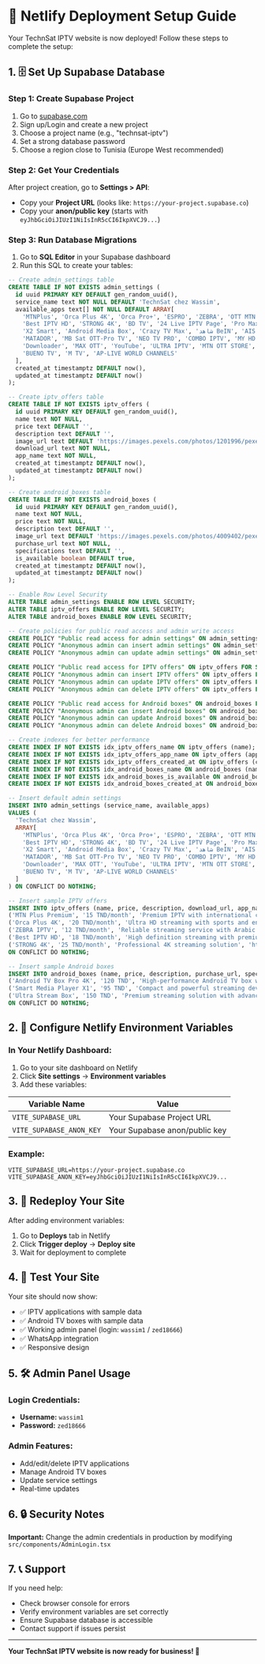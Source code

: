 # 🚀 Netlify Deployment Setup Guide

Your TechnSat IPTV website is now deployed! Follow these steps to complete the setup:

## 1. 🗄️ Set Up Supabase Database

### Step 1: Create Supabase Project
1. Go to [supabase.com](https://supabase.com)
2. Sign up/Login and create a new project
3. Choose a project name (e.g., "technsat-iptv")
4. Set a strong database password
5. Choose a region close to Tunisia (Europe West recommended)

### Step 2: Get Your Credentials
After project creation, go to **Settings > API**:
- Copy your **Project URL** (looks like: `https://your-project.supabase.co`)
- Copy your **anon/public key** (starts with `eyJhbGciOiJIUzI1NiIsInR5cCI6IkpXVCJ9...`)

### Step 3: Run Database Migrations
1. Go to **SQL Editor** in your Supabase dashboard
2. Run this SQL to create your tables:

```sql
-- Create admin_settings table
CREATE TABLE IF NOT EXISTS admin_settings (
  id uuid PRIMARY KEY DEFAULT gen_random_uuid(),
  service_name text NOT NULL DEFAULT 'TechnSat chez Wassim',
  available_apps text[] NOT NULL DEFAULT ARRAY[
    'MTNPlus', 'Orca Plus 4K', 'Orca Pro+', 'ESPRO', 'ZEBRA', 'OTT MTN EXTREAM',
    'Best IPTV HD', 'STRONG 4K', 'BD TV', '24 Live IPTV Page', 'Pro Max TV Player',
    'X2 Smart', 'Android Media Box', 'Crazy TV Max', 'شاهد BeIN', 'AIS PLAY',
    'MATADOR', 'MB Sat OTT-Pro TV', 'NEO TV PRO', 'COMBO IPTV', 'MY HD PREMIER',
    'Downloader', 'MAX OTT', 'YouTube', 'ULTRA IPTV', 'MTN OTT STORE', 'SAM IPTV',
    'BUENO TV', 'M TV', 'AP-LIVE WORLD CHANNELS'
  ],
  created_at timestamptz DEFAULT now(),
  updated_at timestamptz DEFAULT now()
);

-- Create iptv_offers table
CREATE TABLE IF NOT EXISTS iptv_offers (
  id uuid PRIMARY KEY DEFAULT gen_random_uuid(),
  name text NOT NULL,
  price text DEFAULT '',
  description text DEFAULT '',
  image_url text DEFAULT 'https://images.pexels.com/photos/1201996/pexels-photo-1201996.jpeg?auto=compress&cs=tinysrgb&w=400',
  download_url text NOT NULL,
  app_name text NOT NULL,
  created_at timestamptz DEFAULT now(),
  updated_at timestamptz DEFAULT now()
);

-- Create android_boxes table
CREATE TABLE IF NOT EXISTS android_boxes (
  id uuid PRIMARY KEY DEFAULT gen_random_uuid(),
  name text NOT NULL,
  price text NOT NULL,
  description text DEFAULT '',
  image_url text DEFAULT 'https://images.pexels.com/photos/4009402/pexels-photo-4009402.jpeg?auto=compress&cs=tinysrgb&w=400',
  purchase_url text NOT NULL,
  specifications text DEFAULT '',
  is_available boolean DEFAULT true,
  created_at timestamptz DEFAULT now(),
  updated_at timestamptz DEFAULT now()
);

-- Enable Row Level Security
ALTER TABLE admin_settings ENABLE ROW LEVEL SECURITY;
ALTER TABLE iptv_offers ENABLE ROW LEVEL SECURITY;
ALTER TABLE android_boxes ENABLE ROW LEVEL SECURITY;

-- Create policies for public read access and admin write access
CREATE POLICY "Public read access for admin settings" ON admin_settings FOR SELECT TO anon, authenticated USING (true);
CREATE POLICY "Anonymous admin can insert admin settings" ON admin_settings FOR INSERT TO anon, authenticated WITH CHECK (true);
CREATE POLICY "Anonymous admin can update admin settings" ON admin_settings FOR UPDATE TO anon, authenticated USING (true) WITH CHECK (true);

CREATE POLICY "Public read access for IPTV offers" ON iptv_offers FOR SELECT TO anon, authenticated USING (true);
CREATE POLICY "Anonymous admin can insert IPTV offers" ON iptv_offers FOR INSERT TO anon, authenticated WITH CHECK (true);
CREATE POLICY "Anonymous admin can update IPTV offers" ON iptv_offers FOR UPDATE TO anon, authenticated USING (true) WITH CHECK (true);
CREATE POLICY "Anonymous admin can delete IPTV offers" ON iptv_offers FOR DELETE TO anon, authenticated USING (true);

CREATE POLICY "Public read access for Android boxes" ON android_boxes FOR SELECT TO anon, authenticated USING (true);
CREATE POLICY "Anonymous admin can insert Android boxes" ON android_boxes FOR INSERT TO anon, authenticated WITH CHECK (true);
CREATE POLICY "Anonymous admin can update Android boxes" ON android_boxes FOR UPDATE TO anon, authenticated USING (true) WITH CHECK (true);
CREATE POLICY "Anonymous admin can delete Android boxes" ON android_boxes FOR DELETE TO anon, authenticated USING (true);

-- Create indexes for better performance
CREATE INDEX IF NOT EXISTS idx_iptv_offers_name ON iptv_offers (name);
CREATE INDEX IF NOT EXISTS idx_iptv_offers_app_name ON iptv_offers (app_name);
CREATE INDEX IF NOT EXISTS idx_iptv_offers_created_at ON iptv_offers (created_at);
CREATE INDEX IF NOT EXISTS idx_android_boxes_name ON android_boxes (name);
CREATE INDEX IF NOT EXISTS idx_android_boxes_is_available ON android_boxes (is_available);
CREATE INDEX IF NOT EXISTS idx_android_boxes_created_at ON android_boxes (created_at);

-- Insert default admin settings
INSERT INTO admin_settings (service_name, available_apps) 
VALUES (
  'TechnSat chez Wassim',
  ARRAY[
    'MTNPlus', 'Orca Plus 4K', 'Orca Pro+', 'ESPRO', 'ZEBRA', 'OTT MTN EXTREAM',
    'Best IPTV HD', 'STRONG 4K', 'BD TV', '24 Live IPTV Page', 'Pro Max TV Player',
    'X2 Smart', 'Android Media Box', 'Crazy TV Max', 'شاهد BeIN', 'AIS PLAY',
    'MATADOR', 'MB Sat OTT-Pro TV', 'NEO TV PRO', 'COMBO IPTV', 'MY HD PREMIER',
    'Downloader', 'MAX OTT', 'YouTube', 'ULTRA IPTV', 'MTN OTT STORE', 'SAM IPTV',
    'BUENO TV', 'M TV', 'AP-LIVE WORLD CHANNELS'
  ]
) ON CONFLICT DO NOTHING;

-- Insert sample IPTV offers
INSERT INTO iptv_offers (name, price, description, download_url, app_name) VALUES
('MTN Plus Premium', '15 TND/month', 'Premium IPTV with international channels and 4K streaming', 'https://wa.me/21655338664', 'MTNPlus'),
('Orca Plus 4K', '20 TND/month', 'Ultra HD streaming with sports and entertainment channels', 'https://wa.me/21655338664', 'Orca Plus 4K'),
('ZEBRA IPTV', '12 TND/month', 'Reliable streaming service with Arabic and international content', 'https://wa.me/21655338664', 'ZEBRA'),
('Best IPTV HD', '18 TND/month', 'High definition streaming with premium channels', 'https://wa.me/21655338664', 'Best IPTV HD'),
('STRONG 4K', '25 TND/month', 'Professional 4K streaming solution', 'https://wa.me/21655338664', 'STRONG 4K')
ON CONFLICT DO NOTHING;

-- Insert sample Android boxes
INSERT INTO android_boxes (name, price, description, purchase_url, specifications, is_available) VALUES
('Android TV Box Pro 4K', '120 TND', 'High-performance Android TV box with 4K HDR support', 'https://wa.me/21655338664', '4GB RAM, 64GB Storage, Android 11, 4K HDR, WiFi 6', true),
('Smart Media Player X1', '95 TND', 'Compact and powerful streaming device', 'https://wa.me/21655338664', '2GB RAM, 32GB Storage, Android 10, Full HD, WiFi 5', true),
('Ultra Stream Box', '150 TND', 'Premium streaming solution with advanced features', 'https://wa.me/21655338664', '6GB RAM, 128GB Storage, Android 12, 4K HDR10+, WiFi 6E', true)
ON CONFLICT DO NOTHING;
```

## 2. 🔧 Configure Netlify Environment Variables

### In Your Netlify Dashboard:
1. Go to your site dashboard on Netlify
2. Click **Site settings** → **Environment variables**
3. Add these variables:

| Variable Name | Value |
|---------------|-------|
| `VITE_SUPABASE_URL` | Your Supabase Project URL |
| `VITE_SUPABASE_ANON_KEY` | Your Supabase anon/public key |

### Example:
```
VITE_SUPABASE_URL=https://your-project.supabase.co
VITE_SUPABASE_ANON_KEY=eyJhbGciOiJIUzI1NiIsInR5cCI6IkpXVCJ9...
```

## 3. 🔄 Redeploy Your Site

After adding environment variables:
1. Go to **Deploys** tab in Netlify
2. Click **Trigger deploy** → **Deploy site**
3. Wait for deployment to complete

## 4. 🎉 Test Your Site

Your site should now show:
- ✅ IPTV applications with sample data
- ✅ Android TV boxes with sample data
- ✅ Working admin panel (login: `wassim1` / `zed18666`)
- ✅ WhatsApp integration
- ✅ Responsive design

## 5. 🛠️ Admin Panel Usage

### Login Credentials:
- **Username:** `wassim1`
- **Password:** `zed18666`

### Admin Features:
- Add/edit/delete IPTV applications
- Manage Android TV boxes
- Update service settings
- Real-time updates

## 6. 🔒 Security Notes

**Important:** Change the admin credentials in production by modifying `src/components/AdminLogin.tsx`

## 7. 📞 Support

If you need help:
- Check browser console for errors
- Verify environment variables are set correctly
- Ensure Supabase database is accessible
- Contact support if issues persist

---

**Your TechnSat IPTV website is now ready for business! 🚀**